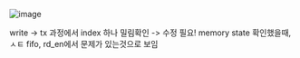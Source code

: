 ![image](https://github.com/user-attachments/assets/90bf443c-1bc3-4855-82ad-f8161656cf2b)

write -> tx 과정에서 index 하나 밀림확인 -> 수정 필요!
memory state 확인했을때, ㅅㅌ fifo, rd_en에서 문제가 있는것으로 보임
